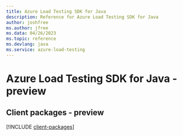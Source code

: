 ```yaml
---
title: Azure Load Testing SDK for Java
description: Reference for Azure Load Testing SDK for Java
author: joshfree
ms.author: jfree
ms.data: 04/26/2023
ms.topic: reference
ms.devlang: java
ms.service: azure-load-testing
---
```

# Azure Load Testing SDK for Java - preview

## Client packages - preview
[!INCLUDE [client-packages](load-testing-client-index.md)]
